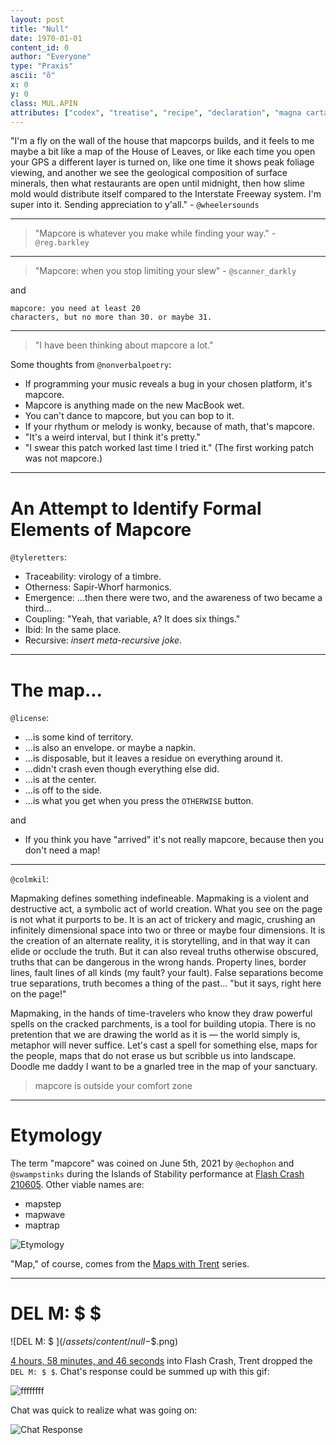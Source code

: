 ```yaml
---
layout: post
title: "Null"
date: 1970-01-01
content_id: 0
author: "Everyone"
type: "Praxis"
ascii: "õ"
x: 0
y: 0
class: MUL.APIN
attributes: ["codex", "treatise", "recipe", "declaration", "magna carta", "mapcore"]
---
```


"I'm a fly on the wall of the house that mapcorps builds, and it feels to me maybe a bit like a map of the House of Leaves, or like each time you open your GPS a different layer is turned on, like one time it shows peak foliage viewing, and another we see the geological composition of surface minerals, then what restaurants are open until midnight, then how slime mold would distribute itself compared to the Interstate Freeway system. I'm super into it. Sending appreciation to y'all." - `@wheelersounds`

---

> "Mapcore is whatever you make while finding your way." - `@reg.barkley`

---

> "Mapcore: when you stop limiting your slew" - `@scanner_darkly`

and

```
mapcore: you need at least 20
characters, but no more than 30. or maybe 31.
```

---

> "I have been thinking about mapcore a lot."

Some thoughts from `@nonverbalpoetry`:

 - If programming your music reveals a bug in your chosen platform, it's mapcore.
 - Mapcore is anything made on the new MacBook wet.
 - You can't dance to mapcore, but you can bop to it.
 - If your rhythum or melody is wonky, because of math, that's mapcore.
 - "It's a weird interval, but I think it's pretty."
 - "I swear this patch worked last time I tried it." (The first working patch was not mapcore.)

---

# An Attempt to Identify Formal Elements of Mapcore

`@tyleretters`:

 - Traceability: virology of a timbre.
 - Otherness: Sapir-Whorf harmonics.
 - Emergence: ...then there were two, and the awareness of two became a third...
 - Coupling: "Yeah, that variable, `A`? It does six things."
 - Ibid: In the same place.
 - Recursive: *insert meta-recursive joke*.

---

# The map...

`@license`:

 - ...is some kind of territory.
 - ...is also an envelope. or maybe a napkin.
 - ...is disposable, but it leaves a residue on everything around it.
 - ...didn't crash even though everything else did.
 - ...is at the center.
 - ...is off to the side.
 - ...is what you get when you press the `OTHERWISE` button.

and

 - If you think you have "arrived" it's not really mapcore, because then you don't need a map!

---

`@colmkil`:

Mapmaking defines something indefineable. Mapmaking is a violent and destructive act, a symbolic act of world creation. What you see on the page is not what it purports to be. It is an act of trickery and magic, crushing an infinitely dimensional space into two or three or maybe four dimensions. It is the creation of an alternate reality, it is storytelling, and in that way it can elide or occlude the truth. But it can also reveal truths otherwise obscured, truths that can be dangerous in the wrong hands. Property lines, border lines, fault lines of all kinds (my fault? your fault). False separations become true separations, truth becomes a thing of the past... "but it says, right here on the page!" 

Mapmaking, in the hands of time-travelers who know they draw powerful spells on the cracked parchments, is a tool for building utopia. There is no pretention that we are drawing the world as it is — the world simply is, metaphor will never suffice. Let's cast a spell for something else, maps for the people, maps that do not erase us but scribble us into landscape. Doodle me daddy I want to be a gnarled tree in the map of your sanctuary.

> mapcore is outside your comfort zone

---

# Etymology

The term "mapcore" was coined on June 5th, 2021 by `@echophon` and `@swampstinks` during the Islands of Stability performance at [Flash Crash 210605](https://flashcrash.net). Other viable names are:

 - mapstep
 - mapwave
 - maptrap

![Etymology](/assets/content/null-etymology.png)

"Map," of course, comes from the [Maps with Trent](https://llllllll.co/t/31528) series.

---

# DEL M: $ $

![DEL M: $ $](/assets/content/null-$$.png)

[4 hours, 58 minutes, and 46 seconds](https://www.twitch.tv/videos/1046928056) into Flash Crash, Trent dropped the `DEL M: $ $`. Chat's response could be summed up with this gif:

![ffffffff](/assets/content/null-ffffffff.gif)

Chat was quick to realize what was going on:

![Chat Response](/assets/content/null-chat-response.png)